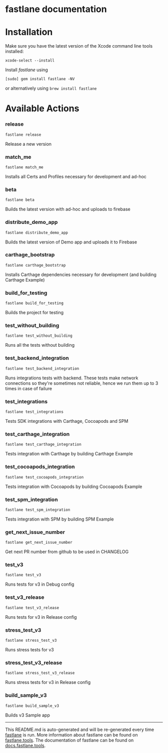 fastlane documentation
================
# Installation

Make sure you have the latest version of the Xcode command line tools installed:

```
xcode-select --install
```

Install _fastlane_ using
```
[sudo] gem install fastlane -NV
```
or alternatively using `brew install fastlane`

# Available Actions
### release
```
fastlane release
```
Release a new version
### match_me
```
fastlane match_me
```
Installs all Certs and Profiles necessary for development and ad-hoc
### beta
```
fastlane beta
```
Builds the latest version with ad-hoc and uploads to firebase
### distribute_demo_app
```
fastlane distribute_demo_app
```
Builds the latest version of Demo app and uploads it to Firebase
### carthage_bootstrap
```
fastlane carthage_bootstrap
```
Installs Carthage dependencies necessary for development (and building Carthage Example)
### build_for_testing
```
fastlane build_for_testing
```
Builds the project for testing
### test_without_building
```
fastlane test_without_building
```
Runs all the tests without building
### test_backend_integration
```
fastlane test_backend_integration
```
Runs integrations tests with backend. These tests make network connections so they're sometimes not reliable, hence we run them up to 3 times in case of failure
### test_integrations
```
fastlane test_integrations
```
Tests SDK integrations with Carthage, Cocoapods and SPM
### test_carthage_integration
```
fastlane test_carthage_integration
```
Tests integration with Carthage by building Carthage Example
### test_cocoapods_integration
```
fastlane test_cocoapods_integration
```
Tests integration with Cocoapods by building Cocoapods Example
### test_spm_integration
```
fastlane test_spm_integration
```
Tests integration with SPM by building SPM Example
### get_next_issue_number
```
fastlane get_next_issue_number
```
Get next PR number from github to be used in CHANGELOG
### test_v3
```
fastlane test_v3
```
Runs tests for v3 in Debug config
### test_v3_release
```
fastlane test_v3_release
```
Runs tests for v3 in Release config
### stress_test_v3
```
fastlane stress_test_v3
```
Runs stress tests for v3
### stress_test_v3_release
```
fastlane stress_test_v3_release
```
Runs stress tests for v3 in Release config
### build_sample_v3
```
fastlane build_sample_v3
```
Builds v3 Sample app

----

This README.md is auto-generated and will be re-generated every time [fastlane](https://fastlane.tools) is run.
More information about fastlane can be found on [fastlane.tools](https://fastlane.tools).
The documentation of fastlane can be found on [docs.fastlane.tools](https://docs.fastlane.tools).

